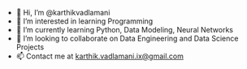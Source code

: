- 👋 Hi, I’m @karthikvadlamani
- 👀 I’m interested in learning Programming
- 🌱 I’m currently learning Python, Data Modeling, Neural Networks
- 💞️ I’m looking to collaborate on Data Engineering and Data Science Projects
- 📫 Contact me at karthik.vadlamani.ix@gmail.com

<!---
karthikvadlamani/karthikvadlamani is a ✨ special ✨ repository because its `README.md` (this file) appears on your GitHub profile.
You can click the Preview link to take a look at your changes.
--->
